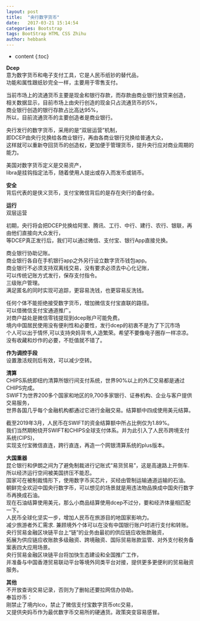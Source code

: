 ```yaml
---
layout: post
title:  "央行数字货币"
date:   2017-03-21 15:14:54
categories: Bootstrap
tags: BootStrap HTML CSS Zhihu
author: hebbank
---
```


* content
{:toc}




**Dcep**  
意为数字货币和电子支付工具，它是人民币纸钞的替代品，  
功能和属性跟纸钞完全一样，主要用于零售支付。  

当前市场上的流通货币主要是现金和银行存款，而存款由商业银行放贷来创造，  
相关数据显示，目前市场上由央行创造的现金只占流通货币的5%，  
商业银行创造的银行存款占比高达95%，  
所以，目前流通货币的主要创造者是商业银行。

央行发行的数字货币，采用的是“双层运营”机制，  
即DCEP由央行兑换给各商业银行，再由各商业银行兑换给普通大众，  
这样就可以重新夺回货币的创造权，更加便于管理货币，提升央行应对商业周期的能力。

美国对数字货币定义是交易资产，  
libra是挂钩指定法币，随着使用人提出或存入而发币或销币。  




**安全**  
背后代表的是侠义货币，支付宝微信背后的是存在央行的备付金。  

**运行**  
双层运营  

初期，央行将会把DCEP兑换给阿里、腾讯、工行、中行、建行、农行、银联，再由他们直接向大众发行，  
等DCEP真正发行后，我们可以通过微信、支付宝、银行App直接兑换。

商业银行协助记账。  
商业银行各自在手机银行app之外另行设立数字货币钱包app。  
商业银行不必须支持双离线交易，没有要求必须去中心化记账，  
可以传统记账方式发行，保存支付指令。  
三级账户管理。  
满足匿名的同时实现可追踪，更容易洗钱，也更容易反洗钱。  

任何个体不能拒绝接受数字货币，增加微信支付宝直联的路径。  
可以借微信支付宝通道推广。  
对商户益处是微信零钱提现到dcep账户可能免费。  
境内中国居民使用没有便利性和必要性，发行dcep的初衷不是为了下沉市场  
个人可以出于情怀,可以支持央妈背书,人造繁荣。希望不要像电子圈存一样凉凉。  
没有收藏和炒作的必要，不贬值就不错了。  

**作为调控手段**  
设置激活规则后有效，可以减少空转。  

**清算**  
CHIPS系统即纽约清算所银行间支付系统，世界90%以上的外汇交易都是通过CHIPS完成。  
SWIFT为世界200多个国家和地区的9,700多家银行、证券机构、企业与客户提供交易服务，  
世界各国几乎每个金融机构都通过它进行金融交易。结算额中四成使用美元结算。

截至2019年3月，人民币在SWIFT的资金结算额中所占比例仅为1.89%。  
我们当然期盼绕开SWIFT和CHIPS全球支付体系。并为此引入了人民币跨境支付系统(CIPS)，  
实现支付宝微信直连，跨行直连，再造一个网银清算系统的plus版本。

**大国重器**  
昆仑银行和伊朗之间为了避免制裁进行记账式“易货贸易”，这是高速路上开倒车.  
所以经济运行空间被美国挤压不能忍。  
国家可在被制裁情形下，使用数字币买芯片，买经由管制运输通道运输的石油。  
朝鲜完全欢迎中国央行数字币，可以想见的场景就是用违法物品换成中国央行数字币再换成石油。  
 现在石油结算使用美元，那么小商品结算使用dcep不过分，要和经济体量相匹配一下。  
人民币全球化坚实一步，增加人民币在旅游目的地国家影响力。  
减少旅游者外汇需求. 兼顾境外个体可以在没有中国银行账户时进行支付和转账。  
央行贸易金融区块链平台上“链”的业务由最初的供应链应收账款融资，  
拓展为供应链应收账款多级融资、跨境融资、国际贸易账款监管、对外支付税务备案表四大应用场景。  
央行贸易金融区块链平台将加快生态建设和全国推广工作，  
并准备与中国香港贸易联动平台等境外同类平台对接，提供更多更便利的贸易融资服务。

**其他**    
不开放查询交易记录，否则为了删帖还要拉网信办协助。  
奉旨炒币：  
刚禁止了境内Ico，禁止了微信支付宝数字货币otc交易，  
又提供央妈币作为最优数字币交易所的硬通货。政策突变容易感冒。

